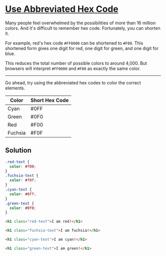 # [Use Abbreviated Hex Code](https://learn.freecodecamp.org/responsive-web-design/basic-css/use-abbreviated-hex-code)

Many people feel overwhelmed by the possibilities of more than 16 million colors. And it's difficult to remember hex code. Fortunately, you can shorten it.

For example, red's hex code `#FF0000` can be shortened to `#F00`. This shortened form gives one digit for red, one digit for green, and one digit for blue.

This reduces the total number of possible colors to around 4,000. But browsers will interpret `#FF0000` and `#F00` as exactly the same color.

---

Go ahead, try using the abbreviated hex codes to color the correct elements.

| Color   | Short Hex Code |
| ------- | -------------- |
| Cyan    | #0FF           |
| Green   | #0F0           |
| Red     | #F00           |
| Fuchsia | #F0F           |

## Solution

```css
.red-text {
  color: #f00;
}
.fuchsia-text {
  color: #f0f;
}
.cyan-text {
  color: #0ff;
}
.green-text {
  color: #0f0;
}
```

```html
<h1 class="red-text">I am red!</h1>

<h1 class="fuchsia-text">I am fuchsia!</h1>

<h1 class="cyan-text">I am cyan!</h1>

<h1 class="green-text">I am green!</h1>
```
